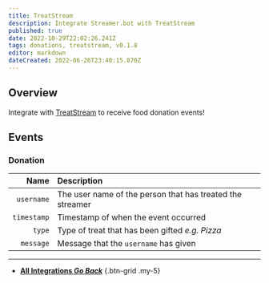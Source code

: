 ```yaml
---
title: TreatStream
description: Integrate Streamer.bot with TreatStream
published: true
date: 2022-10-29T22:02:26.241Z
tags: donations, treatstream, v0.1.8
editor: markdown
dateCreated: 2022-06-26T23:40:15.870Z
---
```


## Overview
Integrate with [TreatStream](https://treatstream.com) to receive food donation events!

## Events
### Donation
Name | Description
----:|:------------
| `username` | The user name of the person that has treated the streamer
| `timestamp` | Timestamp of when the event occurred |
| `type` | Type of treat that has been gifted *e.g. Pizza*
| `message` | Message that the `username` has given

---

- [<i class="mdi mdi-chevron-left"></i> **All Integrations *Go Back***](/en/Integrations)
{.btn-grid .my-5}